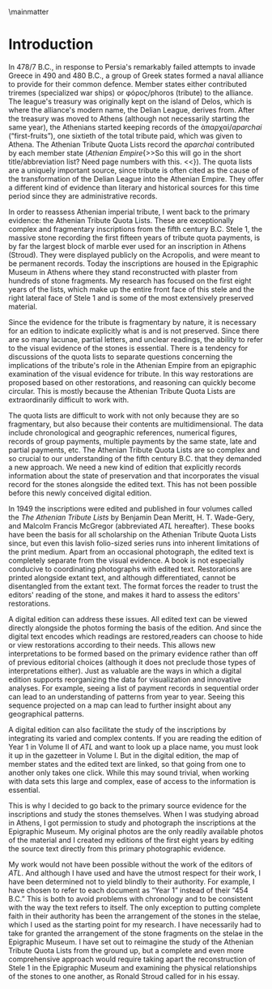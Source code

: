 \mainmatter


# Introduction #

In 478/7 B.C., in response to Persia's remarkably failed attempts to invade Greece in 490 and 480 B.C., a group of Greek states formed a naval alliance to provide for their common defence. Member states either contributed triremes (specialized war ships) or φόρος/phoros (tribute) to the alliance. The league's treasury was originally kept on the island of Delos, which is where the alliance's modern name, the Delian League, derives from. After the treasury was moved to Athens (although not necessarily starting the same year), the Athenians started keeping records of the ἀπαρχαί/*aparchai* (“first-fruits”), one sixtieth of the total tribute paid, which was given to Athena. The Athenian Tribute Quota Lists record the *aparchai* contributed by each member state (*Athenian Empire*{>>So this will go in the short title/abbreviation list?  Need page numbers with this. <<}). The quota lists are a uniquely important source, since tribute is often cited as the cause of the transformation of the Delian League into the Athenian Empire. They offer a different kind of evidence than literary and historical sources for this time period since they are administrative records. 

In order to reassess Athenian imperial tribute, I went back to the primary evidence: the Athenian Tribute Quota Lists. These are exceptionally complex and fragmentary inscriptions from the fifth century B.C. Stele 1, the massive stone recording the first fifteen years of tribute quota payments, is by far the largest block of marble ever used for an inscription in Athens (Stroud). They were displayed publicly on the Acropolis, and were meant to be permanent records. Today the inscriptions are housed in the Epigraphic Museum in Athens where they stand reconstructed with plaster from hundreds of stone fragments. My research has focused on the first eight years of the lists, which make up the entire front face of this stele and the right lateral face of Stele 1 and is some of the most extensively preserved material. 

Since the evidence for the tribute is fragmentary by nature, it is necessary for an edition to indicate explicitly what is and is not preserved. Since there are so many lacunae, partial letters, and unclear readings, the ability to refer to the visual evidence of the stones is essential. There is a tendency for discussions of the quota lists to separate questions concerning the implications of the tribute's role in the Athenian Empire from an epigraphic examination of the visual evidence for tribute. In this way restorations are proposed based on other restorations, and reasoning can quickly become circular. This is mostly because the Athenian Tribute Quota Lists are extraordinarily difficult to work with.  

The quota lists are difficult to work with not only because they are so fragmentary, but also because their contents are  multidimensional. The data include chronological and geographic references, numerical figures, records of group payments, multiple payments by the same state, late and  partial payments, etc. The Athenian Tribute Quota Lists are so complex and so crucial to our understanding of the fifth century B.C. that they demanded a new approach. We need a new kind of edition that explicitly records information about the state of preservation and that incorporates the visual record for the stones alongside the edited text. This has not been possible before this newly conceived digital edition. 

In 1949 the inscriptions were edited and published in four volumes called the *The Athenian Tribute Lists* by Benjamin Dean Meritt, H. T. Wade-Gery,  and Malcolm Francis McGregor (abbreviated *ATL* hereafter). These books have been the basis for all scholarship on the Athenian Tribute Quota Lists since, but even this lavish folio-sized series runs into inherent limitations of the print medium. Apart from an occasional photograph, the edited text is completely separate from the visual evidence. A book is not especially conducive to coordinating photographs with edited text. Restorations are printed alongside extant text, and although differentiated, cannot be disentangled from the extant text. The format forces the reader to trust the editors' reading of the stone, and makes it hard to assess the editors' restorations. 

A digital edition can address these issues. All edited text can be viewed directly alongside the photos forming the basis of the edition. And since the digital text encodes which readings are restored,readers can choose to hide or view restorations according to their needs. This allows new interpretations to be formed based on the primary evidence rather than off of previous editorial choices (although it does not preclude those types of interpretations either). Just as valuable are the ways in which a digital edition supports reorganizing the data for visualization and innovative analyses. For example, seeing a list of payment records in sequential order can lead to an understanding of patterns from year to year. Seeing this sequence projected on a map can lead to further insight about any geographical patterns. 

A digital edition can also facilitate the study of the inscriptions by integrating its varied and complex contents. If you are reading the edition of Year 1 in Volume II of *ATL* and want to look up a place name, you must look it up in the gazetteer in Volume I. But in the digital edition, the map of member states and the edited text are linked, so that going from one to another only takes one click. While this may sound trivial, when working with data sets this large and complex, ease of access to the information is essential. 


This is why I decided to go back to the primary source evidence for the inscriptions and study the stones themselves. When I was studying abroad in Athens, I got permission to study and photograph the inscriptions at the Epigraphic Museum. My original photos are the only readily available photos of the material and I created my editions of the first eight years by editing the source text directly from this primary photographic evidence.


My work would not have been possible without the work of the editors of *ATL*. And although I have used and have the utmost respect for their work, I have been determined not to  yield blindly to their authority. For example, I have chosen to refer to each document as “Year 1” instead of their “454 B.C.” This is both to avoid problems with chronology and to be consistent with the way the text refers to itself. The only exception to putting complete faith in their authority has been the arrangement of the stones in the stelae, which I used as the starting point for my research. I have necessarily had to take for granted the arrangement of the stone fragments on the stelae in the Epigraphic Museum. I have set out to reimagine the study of the Athenian Tribute Quota Lists from the ground up, but a complete and even more comprehensive approach would require taking apart the reconstruction of Stele 1 in the Epigraphic Museum and examining the physical relationships of the stones to one another, as Ronald Stroud called for in his essay. 
